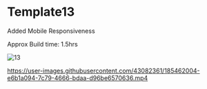 # Template13
Added Mobile Responsiveness 

Approx Build time: 1.5hrs


![13](https://user-images.githubusercontent.com/43082361/181784275-ac2aa9b5-69d2-4f50-a004-2cdea4a435b3.png)


https://user-images.githubusercontent.com/43082361/185462004-e6b1a094-7c79-4666-bdaa-d96be6570636.mp4

